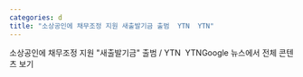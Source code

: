 ```yaml
---
categories: d
title: "소상공인에 채무조정 지원 새출발기금 출범  YTN  YTN"
---
```

소상공인에 채무조정 지원 "새출발기금" 출범 / YTN&nbsp;&nbsp;YTNGoogle 뉴스에서 전체 콘텐츠 보기
